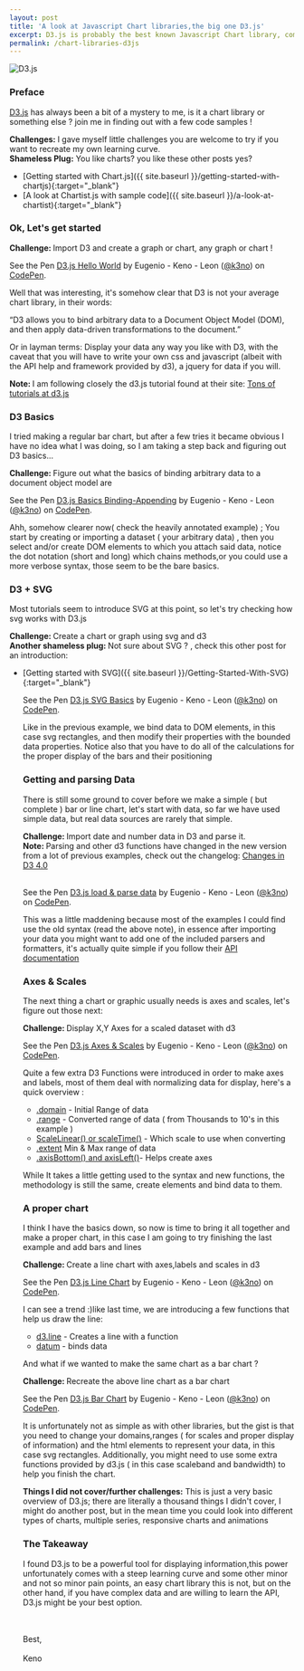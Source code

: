 ```yaml
---
layout: post
title: 'A look at Javascript Chart libraries,the big one D3.js'
excerpt: D3.js is probably the best known Javascript Chart library, come check out the basics of working with the beast !
permalink: /chart-libraries-d3js
---
```


<div class="text-center"><img src={{ site.url }}"assets/images/d3Logo.png" alt="D3.js"></div>

<h3 class="fancy">Preface</h3>

<a href="https://d3js.org" target="_blank">D3.js</a> has always been a bit of a mystery to me, is it a chart library or something else ? join me in finding out with a few code samples !

<div class="challenge"> <b>Challenges: </b> I gave myself little challenges you are welcome to try if you want to recreate my own learning curve.</div>

<div class="speechBubble"><b>Shameless Plug:</b> You like charts? you like these other posts yes?
</div>



- [Getting started with Chart.js]({{ site.baseurl }}/getting-started-with-chartjs){:target="_blank"}
- [A look at Chartist.js with sample code]({{ site.baseurl }}/a-look-at-chartist){:target="_blank"}


<h3 class="fancy">Ok, Let's get started</h3>

<div class="challenge"> <b>Challenge: </b> Import D3 and create a graph or chart, any graph or chart !</div>


<p data-height="440" data-theme-id="0" data-slug-hash="ZpOxbA" data-default-tab="js,result" data-user="k3no" data-embed-version="2" class="codepen">See the Pen <a href="http://codepen.io/k3no/pen/ZpOxbA/">D3.js Hello World</a> by Eugenio - Keno -  Leon (<a href="http://codepen.io/k3no">@k3no</a>) on <a href="http://codepen.io">CodePen</a>.</p>
<script async src="//assets.codepen.io/assets/embed/ei.js"></script>

Well that was interesting, it's somehow clear that D3 is not your average chart library, in their words:

<span class="quote"><span class="qBefore">&ldquo;</span>D3 allows you to bind arbitrary data to a Document Object Model (DOM), and then apply data-driven transformations to the document.<span class="qAfter">&rdquo;</span></span>

Or in layman terms: Display your data any way you like with D3, with the caveat that you will have to write your own css and javascript (albeit with the API help and framework provided by d3), a jquery for data if you will.

<div class="note"> <b>Note: </b> I am following closely the d3.js tutorial found at their site:
<a href="https://github.com/d3/d3/wiki/Tutorials" target="_blank">Tons of tutorials at d3.js</a>
</div>



<h3 class="fancy">D3 Basics</h3>

I tried making a regular bar chart, but after a few tries it became obvious I have no idea what I was doing, so I am taking a step back and figuring out D3 basics...

<div class="challenge"> <b>Challenge: </b> Figure out what the basics of binding arbitrary data to a document object model are</div>

<p data-height="543" data-theme-id="0" data-slug-hash="XjKOdN" data-default-tab="js,result" data-user="k3no" data-embed-version="2" class="codepen">See the Pen <a href="http://codepen.io/k3no/pen/XjKOdN/">D3.js Basics Binding-Appending</a> by Eugenio - Keno -  Leon (<a href="http://codepen.io/k3no">@k3no</a>) on <a href="http://codepen.io">CodePen</a>.</p>
<script async src="//assets.codepen.io/assets/embed/ei.js"></script>

Ahh, somehow clearer now( check the heavily annotated example) ; You start by creating or importing a dataset ( <span class="hl">your arbitrary data</span>) , then you select and/or create DOM elements to which you attach said data, <span class="hl">notice the dot notation</span> (short and long) which chains methods,or you could use a more verbose syntax, those seem to be the bare basics.  

<h3 class="fancy">D3 + SVG</h3>

Most tutorials seem to introduce SVG at this point, so let's try checking how svg works with D3.js

<div class="challenge"> <b>Challenge: </b> Create a chart or graph using svg and d3</div>

<div class="speechBubble"><b> Another shameless plug: </b> Not sure about SVG ? , check this other post for an introduction:
</div>

- [Getting started with SVG]({{ site.baseurl }}/Getting-Started-With-SVG){:target="_blank"}
<ul class="indented">


<p data-height="300" data-theme-id="0" data-slug-hash="vXKryx" data-default-tab="js,result" data-user="k3no" data-embed-version="2" class="codepen">See the Pen <a href="http://codepen.io/k3no/pen/vXKryx/">D3.js SVG Basics</a> by Eugenio - Keno -  Leon (<a href="http://codepen.io/k3no">@k3no</a>) on <a href="http://codepen.io">CodePen</a>.</p>
<script async src="//assets.codepen.io/assets/embed/ei.js"></script>

Like in the previous example, <span class="hl">we bind data to DOM elements</span>, in this case svg rectangles, and then modify their properties with the bounded data properties. Notice also that you have to do all of the calculations for the proper display of the bars and their positioning


<h3 class="fancy"> Getting and parsing Data</h3>

There is still some ground to cover before we make a simple ( but complete ) bar or line chart, let's start with data, so far we have used simple data, but real data sources are rarely that simple.

<div class="challenge"> <b>Challenge: </b> Import date and number data in D3 and parse it.</div>

<div class="note"> <b>Note: </b> Parsing and other d3 functions have changed in the new version from a lot of previous examples, check out the changelog:
<a href="https://github.com/d3/d3/blob/master/CHANGES.md#arrays-d3-array" target="_blank">Changes in D3 4.0</a>
</div>

<br/>

<p data-height="484" data-theme-id="0" data-slug-hash="EggVBJ" data-default-tab="js,result" data-user="k3no" data-embed-version="2" class="codepen">See the Pen <a href="http://codepen.io/k3no/pen/EggVBJ/">D3.js load & parse data</a> by Eugenio - Keno -  Leon (<a href="http://codepen.io/k3no">@k3no</a>) on <a href="http://codepen.io">CodePen</a>.</p>
<script async src="//assets.codepen.io/assets/embed/ei.js"></script>

This was a little maddening because most of the examples I could find use the old syntax (read the above note), in essence after importing your data you might want to add one of the included parsers and formatters, it's actually quite simple if you follow their <a href="https://github.com/d3/d3-time-format#timeParse" target="_blank">API documentation</a>


<h3 class="fancy">Axes & Scales</h3>

The next thing a chart or graphic usually needs is axes and scales, let's figure out those next:

<div class="challenge"> <b>Challenge: </b> Display X,Y Axes for a scaled dataset with d3</div>

<p data-height="500" data-theme-id="0" data-slug-hash="qaagOA" data-default-tab="result" data-user="k3no" data-embed-version="2" class="codepen">See the Pen <a href="http://codepen.io/k3no/pen/qaagOA/">D3.js Axes & Scales</a> by Eugenio - Keno -  Leon (<a href="http://codepen.io/k3no">@k3no</a>) on <a href="http://codepen.io">CodePen</a>.</p>
<script async src="//assets.codepen.io/assets/embed/ei.js"></script>

Quite a few extra D3 Functions were introduced in order to make axes and labels, most of them deal with normalizing data for display, here's a quick overview :

<ul>
<li><a href="https://github.com/d3/d3-scale#continuous_domain" target="_blank">.domain</a> - Initial Range of data</li>
<li><a href="https://github.com/d3/d3-scale#continuous_range" target="_blank">.range</a> - Converted range of data ( from Thousands to 10's in this example )</li>
<li><a href="https://github.com/d3/d3-scale#linear-scales" target="_blank">ScaleLinear() or scaleTime()</a> - Which scale to use when converting</li>
<li><a href="https://github.com/d3/d3-array#extent" target="_blank">.extent</a> Min & Max range of data</li>
<li><a href="https://github.com/d3/d3-axis" target="_blank">.axisBottom() and axisLeft()</a>- Helps create axes</li>
</ul>

While It takes a little getting used to the syntax and new functions, the methodology is still the same, create elements and bind data to them.

<h3 class="fancy">A proper chart</h3>

I think I have the basics down, so now is time to bring it all together and make a proper chart, in this case I am going to try finishing the last example and add bars and lines

<div class="challenge"> <b>Challenge: </b>Create a line chart with axes,labels and scales in d3 </div>

<p data-height="500" data-theme-id="0" data-slug-hash="wzgvwb" data-default-tab="result" data-user="k3no" data-embed-version="2" class="codepen">See the Pen <a href="http://codepen.io/k3no/pen/wzgvwb/">D3.js Line Chart</a> by Eugenio - Keno -  Leon (<a href="http://codepen.io/k3no">@k3no</a>) on <a href="http://codepen.io">CodePen</a>.</p>
<script async src="//assets.codepen.io/assets/embed/ei.js"></script>

I can see a trend :)like last time, we are introducing a few functions that help us draw the line:

<ul>
<li><a href="https://github.com/d3/d3-shape/blob/master/README.md#lines" target="_blank">d3.line</a> - Creates a line with a function</li>
<li><a href="https://github.com/d3/d3-selection/blob/master/README.md#selection_datum" target="_blank">datum</a> - binds data </li>
</ul>

And what if we wanted to make the same chart as a bar chart ?

<div class="challenge"> <b>Challenge: </b> Recreate the above line chart as a bar chart</div>

<p data-height="500" data-theme-id="0" data-slug-hash="wzgvNG" data-default-tab="result" data-user="k3no" data-embed-version="2" class="codepen">See the Pen <a href="http://codepen.io/k3no/pen/wzgvNG/">D3.js Bar Chart</a> by Eugenio - Keno -  Leon (<a href="http://codepen.io/k3no">@k3no</a>) on <a href="http://codepen.io">CodePen</a>.</p>
<script async src="//assets.codepen.io/assets/embed/ei.js"></script>

It is unfortunately not as simple as with other libraries, but the gist is that you need to change your domains,ranges ( for scales and proper display of information) and the html elements to represent your data, in this case svg rectangles. Additionally, you might need to use some extra functions provided by d3.js ( in this case scaleband and bandwidth) to help you finish the chart.

<div class="challenge"><b>Things I did not cover/further challenges:</b> This is just a very basic overview of D3.js; there are literally a thousand things I didn't cover, I might do another post, but in the mean time you could look into different types of charts, multiple series, responsive charts and animations</div>


<h3 class="fancy">The Takeaway</h3>

I found D3.js to be a powerful tool for displaying information,this power unfortunately comes with a steep learning curve and some other minor and not so minor pain points, an easy chart library this is not, but on the other hand, if you have complex data and are willing to learn the API, D3.js might be your best option.

<br/>
<br/>
Best,
<br/>
<br/>
Keno
